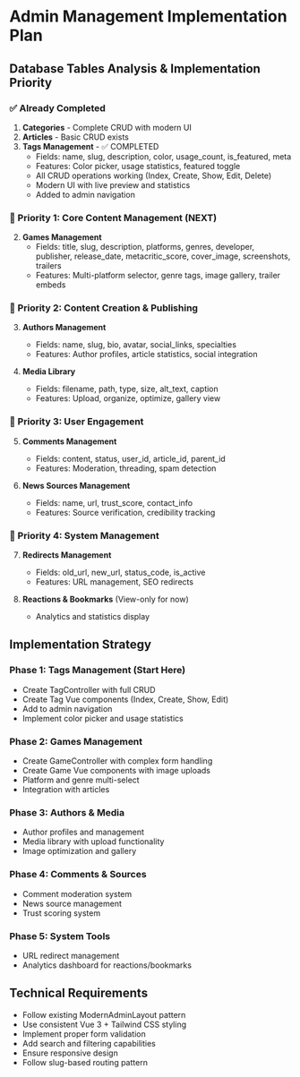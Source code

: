 # Admin Management Implementation Plan

## Database Tables Analysis & Implementation Priority

### ✅ Already Completed
1. **Categories** - Complete CRUD with modern UI
2. **Articles** - Basic CRUD exists
3. **Tags Management** - ✅ COMPLETED
   - Fields: name, slug, description, color, usage_count, is_featured, meta
   - Features: Color picker, usage statistics, featured toggle
   - All CRUD operations working (Index, Create, Show, Edit, Delete)
   - Modern UI with live preview and statistics
   - Added to admin navigation

### 🎯 Priority 1: Core Content Management (NEXT)
   
2. **Games Management**
   - Fields: title, slug, description, platforms, genres, developer, publisher, release_date, metacritic_score, cover_image, screenshots, trailers
   - Features: Multi-platform selector, genre tags, image gallery, trailer embeds

### 🎯 Priority 2: Content Creation & Publishing
3. **Authors Management**
   - Fields: name, slug, bio, avatar, social_links, specialties
   - Features: Author profiles, article statistics, social integration

4. **Media Library**
   - Fields: filename, path, type, size, alt_text, caption
   - Features: Upload, organize, optimize, gallery view

### 🎯 Priority 3: User Engagement
5. **Comments Management**
   - Fields: content, status, user_id, article_id, parent_id
   - Features: Moderation, threading, spam detection

6. **News Sources Management**
   - Fields: name, url, trust_score, contact_info
   - Features: Source verification, credibility tracking

### 🎯 Priority 4: System Management
7. **Redirects Management**
   - Fields: old_url, new_url, status_code, is_active
   - Features: URL management, SEO redirects

8. **Reactions & Bookmarks** (View-only for now)
   - Analytics and statistics display

## Implementation Strategy

### Phase 1: Tags Management (Start Here)
- Create TagController with full CRUD
- Create Tag Vue components (Index, Create, Show, Edit)
- Add to admin navigation
- Implement color picker and usage statistics

### Phase 2: Games Management
- Create GameController with complex form handling
- Create Game Vue components with image uploads
- Platform and genre multi-select
- Integration with articles

### Phase 3: Authors & Media
- Author profiles and management
- Media library with upload functionality
- Image optimization and gallery

### Phase 4: Comments & Sources
- Comment moderation system
- News source management
- Trust scoring system

### Phase 5: System Tools
- URL redirect management
- Analytics dashboard for reactions/bookmarks

## Technical Requirements
- Follow existing ModernAdminLayout pattern
- Use consistent Vue 3 + Tailwind CSS styling
- Implement proper form validation
- Add search and filtering capabilities
- Ensure responsive design
- Follow slug-based routing pattern
